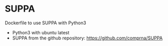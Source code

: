 # SUPPA
Dockerfile to use SUPPA with Python3

- Python3 with ubuntu latest
- SUPPA from the github repository: https://github.com/comprna/SUPPA
